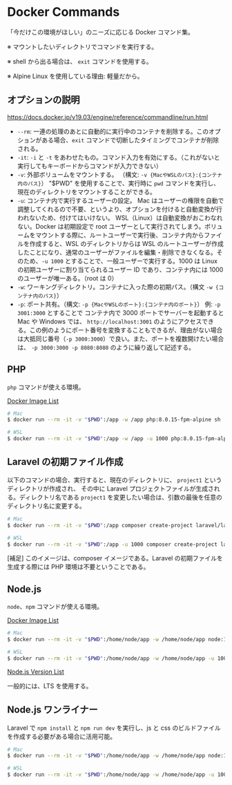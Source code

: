 # Docker Commands

「今だけこの環境がほしい」のニーズに応じる Docker コマンド集。

※ マウントしたいディレクトリでコマンドを実行する。

※ shell から出る場合は、 `exit` コマンドを使用する。

※ Alpine Linux を使用している理由: 軽量だから。

## オプションの説明

<https://docs.docker.jp/v19.03/engine/reference/commandline/run.html>

- `--rm`: 一連の処理のあとに自動的に実行中のコンテナを削除する。このオプションがある場合、`exit` コマンドで切断したタイミングでコンテナが削除される。
- `-it`: `-i` と `-t` をあわせたもの。コマンド入力を有効にする。（これがないと実行してもキーボードからコマンドが入力できない）
- `-v`: 外部ボリュームをマウントする。 （構文: `-v {MacやWSLのパス}:{コンテナ内のパス}`）
  "$PWD" を使用することで、実行時に `pwd` コマンドを実行し、現在のディレクトリをマウントすることができる。
- `-u`: コンテナ内で実行するユーザーの設定。 Mac はユーザーの権限を自動で調整してくれるので不要、というより、オプションを付けると自動変換が行われないため、付けてはいけない。 WSL（Linux）は自動変換がおこわなれない。Docker は初期設定で root ユーザーとして実行されてしまう。ボリュームをマウントする際に、ルートユーザーで実行後、コンテナ内からファイルを作成すると、WSL のディレクトリからは WSL のルートユーザーが作成したことになり、通常のユーザーがファイルを編集・削除できなくなる。そのため、`-u 1000` とすることで、一般ユーザーで実行する。1000 は Linux の初期ユーザーに割り当てられるユーザー ID であり、コンテナ内には 1000 のユーザーが唯一ある。（root は 0）
- `-w`: ワーキングディレクトリ。コンテナに入った際の初期パス。（構文 `-w {コンテナ内のパス}`）
- `-p`: ポート共有。（構文: `-p {MacやWSLのポート}:{コンテナ内のポート}`） 例: `-p 3001:3000` とすることで コンテナ内で 3000 ポートでサーバーを起動すると Mac や Windows では、 `http://localhost:3001` のようにアクセスできる。この例のようにポート番号を変換することもできるが、理由がない場合は大抵同じ番号（`-p 3000:3000`）で良い。また、ポートを複数開けたい場合は、 `-p 3000:3000 -p 8080:8080` のように繰り返して記述する。

## PHP

`php` コマンドが使える環境。

[Docker Image List](https://hub.docker.com/_/php?tab=tags&page=1&name=alpine)

```bash
# Mac
$ docker run --rm -it -v "$PWD":/app -w /app php:8.0.15-fpm-alpine sh

# WSL
$ docker run --rm -it -v "$PWD":/app -w /app -u 1000 php:8.0.15-fpm-alpine sh
```

## Laravel の初期ファイル作成

以下のコマンドの場合、実行すると、現在のディレクトリに、 `project1` というディレクトリが作成され、
その中に Laravel プロジェクトファイルが生成される。ディレクトリ名である `project1` を変更したい場合は、引数の最後を任意のディレクトリ名に変更する。

```bash
# Mac
$ docker run --rm -it -v "$PWD":/app composer create-project laravel/laravel project1

# WSL
$ docker run --rm -it -v "$PWD":/app -u 1000 composer create-project laravel/laravel project1
```

[補足] このイメージは、composer イメージである。Laravel の初期ファイルを生成する際には PHP 環境は不要ということである。

## Node.js

`node`、`npm` コマンドが使える環境。

[Docker Image List](https://hub.docker.com/_/node?tab=tags&page=1&name=alpine)

```bash
# Mac
$ docker run --rm -it -v "$PWD":/home/node/app -w /home/node/app node:16.13.2-alpine sh

# WSL
$ docker run --rm -it -v "$PWD":/home/node/app -w /home/node/app -u 1000 node:16.13.2-alpine sh
```

[Node.js Version List](https://nodejs.org/ja/download/releases/)

一般的には、LTS を使用する。

## Node.js ワンライナー

Laravel で `npm install` と `npm run dev` を実行し、js と css のビルドファイルを作成する必要がある場合に活用可能。

```bash
# Mac
$ docker run --rm -it -v "$PWD":/home/node/app -w /home/node/app node:16.13.2-alpine sh -c "npm install && npm run dev"

# WSL
$ docker run --rm -it -v "$PWD":/home/node/app -w /home/node/app -u 1000 node:16.13.2-alpine sh -c "npm install && npm run dev"
```
